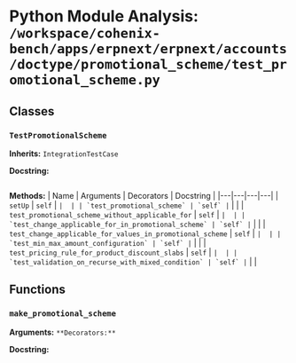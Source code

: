 # Python Module Analysis: `/workspace/cohenix-bench/apps/erpnext/erpnext/accounts/doctype/promotional_scheme/test_promotional_scheme.py`

## Classes

### `TestPromotionalScheme`
**Inherits:** `IntegrationTestCase`


**Docstring:**
```

```

**Methods:**
| Name | Arguments | Decorators | Docstring |
|---|---|---|---|
| `setUp` | `self` | `` |  |
| `test_promotional_scheme` | `self` | `` |  |
| `test_promotional_scheme_without_applicable_for` | `self` | `` |  |
| `test_change_applicable_for_in_promotional_scheme` | `self` | `` |  |
| `test_change_applicable_for_values_in_promotional_scheme` | `self` | `` |  |
| `test_min_max_amount_configuration` | `self` | `` |  |
| `test_pricing_rule_for_product_discount_slabs` | `self` | `` |  |
| `test_validation_on_recurse_with_mixed_condition` | `self` | `` |  |





## Functions

### `make_promotional_scheme`
**Arguments:** ``
**Decorators:** ``

**Docstring:**
```

```

